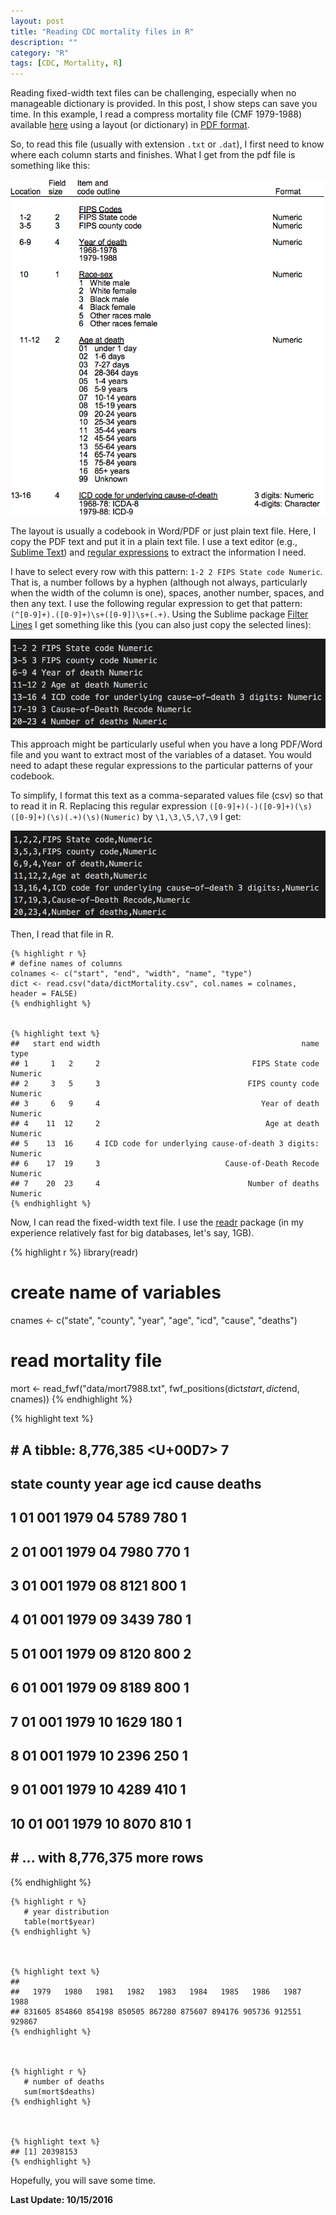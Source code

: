 ```yaml
---
layout: post
title: "Reading CDC mortality files in R"
description: ""
category: "R"
tags: [CDC, Mortality, R]
---
```




Reading  fixed-width text files can be challenging, especially when no manageable dictionary is provided. In this post, I show steps can save you time. In this example, I read a compress mortality file (CMF 1979-1988) available [here](http://www.cdc.gov/nchs/data_access/cmf.htm) using a layout (or dictionary) in [PDF format](http://www.cdc.gov/nchs/data/mortab/filelayout68_88.pdf).

So, to read this file (usually with extension `.txt` or `.dat`), I first need to know where each column starts and finishes. What I get from the pdf file is something like this:

![](/img/mortalityLayout.png)

The layout is usually a codebook in Word/PDF or just plain text file. Here, I copy the PDF text and put it in a plain text file. I use a text editor (e.g., [Sublime Text](https://www.sublimetext.com/)) and [regular expressions](https://en.wikipedia.org/wiki/Regular_expression) to extract the information I need.

I have to select every row with this pattern: `1-2 2 FIPS State code Numeric`. That is, a number follows by a hyphen (although not always, particularly when the width of the column is one), spaces, another number, spaces, and then any text. I use the following regular expression to get that pattern: `(^[0-9]+).([0-9]+)\s+([0-9])\s+(.+)`. Using the Sublime package [Filter Lines](https://packagecontrol.io/packages/Filter%20Lines) I get something like this (you can also just copy the selected lines):

![](/img/filterLinesRaw.png)

This approach might be particularly useful when you have a long PDF/Word file and you want to extract most of the variables of a dataset. You would need to adapt these regular expressions to the particular patterns of your codebook.

To simplify, I format this text as a comma-separated values file (csv) so that to read it in R. Replacing this regular expression `([0-9]+)(-)([0-9]+)(\s)([0-9]+)(\s)(.+)(\s)(Numeric)` by `\1,\3,\5,\7,\9` I get:

![](/img/filterLinesCSV.png)

Then, I read that file in R.

    
    {% highlight r %}
    # define names of columns
    colnames <- c("start", "end", "width", "name", "type")
    dict <- read.csv("data/dictMortality.csv", col.names = colnames, header = FALSE)
    {% endhighlight %}

    
    {% highlight text %}
    ##   start end width                                             name    type
    ## 1     1   2     2                                  FIPS State code Numeric
    ## 2     3   5     3                                 FIPS county code Numeric
    ## 3     6   9     4                                    Year of death Numeric
    ## 4    11  12     2                                     Age at death Numeric
    ## 5    13  16     4 ICD code for underlying cause-of-death 3 digits: Numeric
    ## 6    17  19     3                            Cause-of-Death Recode Numeric
    ## 7    20  23     4                                 Number of deaths Numeric
    {% endhighlight %}
Now, I can read the fixed-width text file. I use the [readr](https://github.com/hadley/readr) package (in my experience relatively fast for big databases, let's say, 1GB).

   
   {% highlight r %}
   library(readr)
   
   # create name of variables
   cnames <- c("state", "county", "year", "age", "icd", "cause", "deaths")
   
   # read mortality file
   mort <- read_fwf("data/mort7988.txt", fwf_positions(dict$start, dict$end, cnames))
   {% endhighlight %}

   
   {% highlight text %}
   ## # A tibble: 8,776,385 <U+00D7> 7
   ##    state county  year   age   icd cause deaths
   ##    <chr>  <chr> <int> <chr> <chr> <chr>  <int>
   ## 1     01    001  1979    04  5789   780      1
   ## 2     01    001  1979    04  7980   770      1
   ## 3     01    001  1979    08  8121   800      1
   ## 4     01    001  1979    09  3439   780      1
   ## 5     01    001  1979    09  8120   800      2
   ## 6     01    001  1979    09  8189   800      1
   ## 7     01    001  1979    10  1629   180      1
   ## 8     01    001  1979    10  2396   250      1
   ## 9     01    001  1979    10  4289   410      1
   ## 10    01    001  1979    10  8070   810      1
   ## # ... with 8,776,375 more rows
   {% endhighlight %}

    
    {% highlight r %}
       # year distribution
       table(mort$year)
    {% endhighlight %}
    
    
    
    {% highlight text %}
    ## 
    ##   1979   1980   1981   1982   1983   1984   1985   1986   1987   1988 
    ## 831605 854860 854198 850505 867280 875607 894176 905736 912551 929867
    {% endhighlight %}
    
    
    
    {% highlight r %}
       # number of deaths
       sum(mort$deaths)
    {% endhighlight %}
    
    
    
    {% highlight text %}
    ## [1] 20398153
    {% endhighlight %}

Hopefully, you will save some time.

**Last Update: 10/15/2016**
